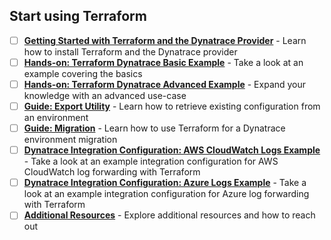 ## Start using Terraform

- [ ] **[Getting Started with Terraform and the Dynatrace Provider](LINK)** - Learn how to install Terraform and the Dynatrace provider
- [ ] **[Hands-on: Terraform Dynatrace Basic Example](LINK)** - Take a look at an example covering the basics
- [ ] **[Hands-on: Terraform Dynatrace Advanced Example](LINK)** - Expand your knowledge with an advanced use-case
- [ ] **[Guide: Export Utility](LINK)** - Learn how to retrieve existing configuration from an environment
- [ ] **[Guide: Migration](LINK)** - Learn how to use Terraform for a Dynatrace environment migration
- [ ] **[Dynatrace Integration Configuration: AWS CloudWatch Logs Example](LINK)** - Take a look at an example integration configuration for AWS CloudWatch log forwarding with Terraform
- [ ] **[Dynatrace Integration Configuration: Azure Logs Example](LINK)** - Take a look at an example integration configuration for Azure log forwarding with Terraform
- [ ] **[Additional Resources](LINK)** - Explore additional resources and how to reach out
